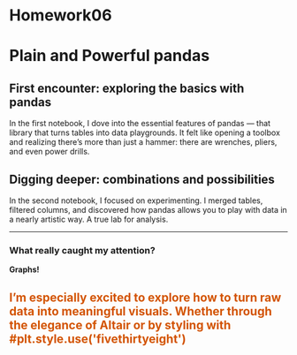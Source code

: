 # Homework06
# Plain and Powerful pandas

## First encounter: exploring the basics with pandas  
In the first notebook, I dove into the essential features of pandas — that library that turns tables into data playgrounds. It felt like opening a toolbox and realizing there’s more than just a hammer: there are wrenches, pliers, and even power drills.

## Digging deeper: combinations and possibilities  
In the second notebook, I focused on experimenting. I merged tables, filtered columns, and discovered how pandas allows you to play with data in a nearly artistic way. A true lab for analysis.

---

### What really caught my attention?  
**Graphs!** <h2 style="color:#D35400;">I’m especially excited to explore how to turn raw data into meaningful visuals. Whether through the elegance of **Altair** or by styling with
#plt.style.use('fivethirtyeight')
</h2>


